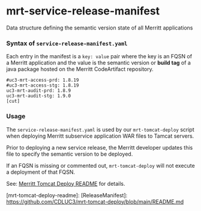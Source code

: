 # mrt-service-release-manifest
Data structure defining the semantic version state of all Merritt applications

### Syntax of `service-release-manifest.yaml`

Each entry in the manifest is a `key: value` pair where the key is an FQSN of a
Merritt application and the value is the semantic version or __build tag__ of a java
package hosted on the Merritt CodeArtifact repository.

```
#uc3-mrt-access-prd: 1.8.19
#uc3-mrt-access-stg: 1.8.19
uc3-mrt-audit-prd: 1.8.9
uc3-mrt-audit-stg: 1.9.0
[cut]
```

### Usage

The `service-release-manifest.yaml` is used by our `mrt-tomcat-deploy` script
when deploying Merritt subservice application WAR files to Tamcat servers.

Prior to deploying a new service release, the Merritt developer updates this file to 
specify the semantic version to be deployed.

If an FQSN is missing or commented out, `mrt-tomcat-deploy` will not execute a deployment of
that FQSN.

See: [Merritt Tomcat Deploy README](mrt-tomcat-deploy-readme) for details.



[mrt-tomcat-deploy-readme]: [ReleaseManifest]: https://github.com/CDLUC3/mrt-tomcat-deploy/blob/main/README.md


